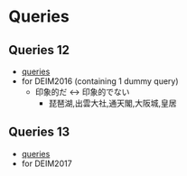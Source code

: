 # Queries

## Queries 12
- [queries](./queries12/queries.txt)
- for DEIM2016 (containing 1 dummy query)
  - 印象的だ <-> 印象的でない
     - 琵琶湖,出雲大社,通天閣,大阪城,皇居

## Queries 13
- [queries](./queries13/queries.txt)
- for DEIM2017

